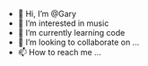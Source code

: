 - 👋 Hi, I’m @Gary
- 👀 I’m interested in music
- 🌱 I’m currently learning code
- 💞️ I’m looking to collaborate on ...
- 📫 How to reach me ...

<!---
Garyqqq/Garyqqq is a ✨ special ✨ repository because its `README.md` (this file) appears on your GitHub profile.
You can click the Preview link to take a look at your changes.
--->
